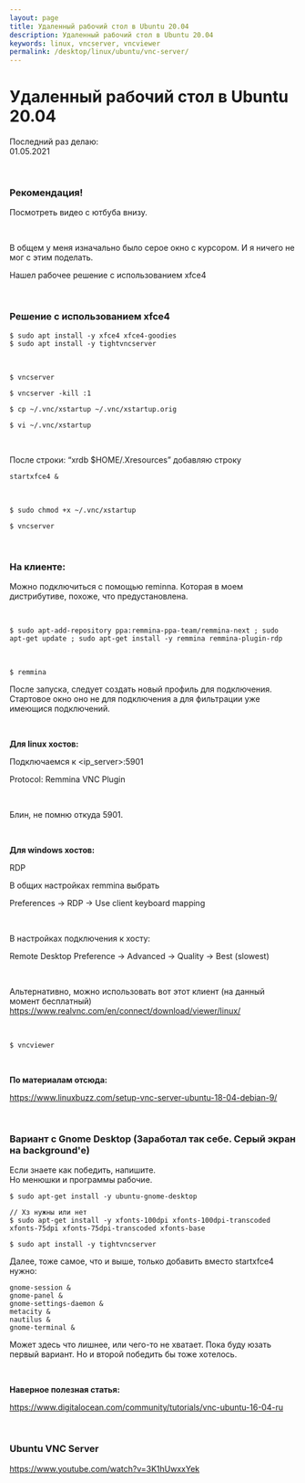 ```yaml
---
layout: page
title: Удаленный рабочий стол в Ubuntu 20.04
description: Удаленный рабочий стол в Ubuntu 20.04
keywords: linux, vncserver, vncviewer
permalink: /desktop/linux/ubuntu/vnc-server/
---
```


# Удаленный рабочий стол в Ubuntu 20.04

Последний раз делаю:  
01.05.2021

<br/>

### Рекомендация!

Посмотреть видео с ютбуба внизу.

<br/>

В общем у меня изначально было серое окно с курсором. И я ничего не мог с этим поделать.

Нашел рабочее решение с использованием xfce4

<br/>

### Решение с использованием xfce4

    $ sudo apt install -y xfce4 xfce4-goodies
    $ sudo apt install -y tightvncserver

<br/>

    $ vncserver

    $ vncserver -kill :1

    $ cp ~/.vnc/xstartup ~/.vnc/xstartup.orig

    $ vi ~/.vnc/xstartup

<br/>

После строки: “xrdb $HOME/.Xresources” добавляю строку

```
startxfce4 &
```

<br/>


```
$ sudo chmod +x ~/.vnc/xstartup

$ vncserver
```

<br/>

### На клиенте:

Можно подключиться с помощью reminna. Которая в моем дистрибутиве, похоже, что предустановлена.

<br/>

```
$ sudo apt-add-repository ppa:remmina-ppa-team/remmina-next ; sudo apt-get update ; sudo apt-get install -y remmina remmina-plugin-rdp
```

<br/>

    $ remmina

После запуска, следует создать новый профиль для подключения. Стартовое окно оно не для подключения а для фильтрации уже имеющися подключений.

<br/>

**Для linux хостов:**

Подключаемся к <ip_server>:5901

Protocol: Remmina VNC Plugin

<br/>

Блин, не помню откуда 5901.


<br/>

**Для windows хостов:**

RDP 

В общих настройках remmina выбрать

Preferences -> RDP -> Use client keyboard mapping


<br/>

В настройках подключения к хосту:

Remote Desktop Preference -> Advanced -> Quality -> Best (slowest)

<br/>

Альтернативно, можно использовать вот этот клиент (на данный момент бесплатный)  
https://www.realvnc.com/en/connect/download/viewer/linux/

<br/>

    $ vncviewer

<br/>

**По материалам отсюда:**

https://www.linuxbuzz.com/setup-vnc-server-ubuntu-18-04-debian-9/

<br/>

### Вариант с Gnome Desktop (Заработал так себе. Серый экран на background'е)

Если знаете как победить, напишите.  
Но менюшки и программы рабочие.

```
$ sudo apt-get install -y ubuntu-gnome-desktop

// Хз нужны или нет
$ sudo apt-get install -y xfonts-100dpi xfonts-100dpi-transcoded xfonts-75dpi xfonts-75dpi-transcoded xfonts-base

$ sudo apt install -y tightvncserver
```

Далее, тоже самое, что и выше, только добавить вместо startxfce4 нужно:

```
gnome-session &
gnome-panel &
gnome-settings-daemon &
metacity &
nautilus &
gnome-terminal &
```

Может здесь что лишнее, или чего-то не хватает.
Пока буду юзать первый вариант. Но и второй победить бы тоже хотелось.

<br/>

**Наверное полезная статья:**

https://www.digitalocean.com/community/tutorials/vnc-ubuntu-16-04-ru

<br/>

### Ubuntu VNC Server

https://www.youtube.com/watch?v=3K1hUwxxYek
